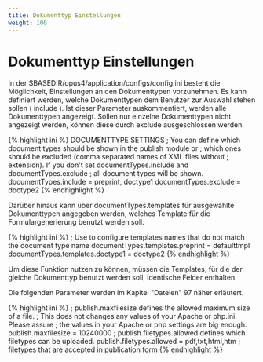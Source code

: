 ```yaml
---
title: Dokumenttyp Einstellungen
weight: 100
---
```


# Dokumenttyp Einstellungen

In der $BASEDIR/opus4/application/configs/config.ini besteht die Möglichkeit, Einstellungen an den Dokumenttypen
vorzunehmen. Es kann definiert werden, welche Dokumenttypen dem Benutzer zur Auswahl stehen sollen ( include ). Ist
dieser Parameter auskommentiert, werden alle Dokumenttypen angezeigt. Sollen nur einzelne Dokumenttypen nicht
angezeigt werden, können diese durch exclude ausgeschlossen werden.

{% highlight ini %}
DOCUMENTTYPE SETTINGS
; You can define which document types should be shown in the publish module or
; which ones should be excluded (comma separated names of XML files without
; extension). If you don't set documentTypes.include and documentTypes.exclude
; all document types will be shown.
documentTypes.include = preprint, doctype1
documentTypes.exclude = doctype2
{% endhighlight %}

Darüber hinaus kann über documentTypes.templates für ausgewählte Dokumenttypen angegeben werden, welches Template für
die Formulargenerierung benutzt werden soll.

{% highlight ini %}
; Use to configure templates names that do not match the document type name
documentTypes.templates.preprint = defaulttmpl
documentTypes.templates.doctype1 = doctype2
{% endhighlight %}

<p class="info">
Um diese Funktion nutzen zu können, müssen die Templates, für die der gleiche Dokumenttyp benutzt werden soll,
identische Felder enthalten.
</p>

Die folgenden Parameter werden im Kapitel "Dateien" 97 näher erläutert.

{% highlight ini %}
; publish.maxfilesize defines the allowed maximum size of a file.
; This does not changes any values of your Apache or php.ini. Please assure
; the values in your Apache or php settings are big enough.
publish.maxfilesize = 10240000
; publish.filetypes.allowed defines which filetypes can be uploaded.
publish.filetypes.allowed = pdf,txt,html,htm ; filetypes that are accepted in publication form
{% endhighlight %}

